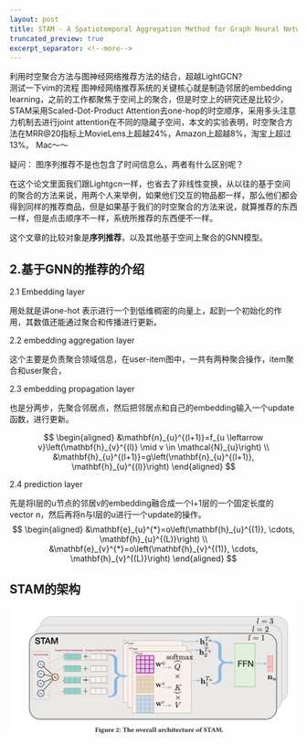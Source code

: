 ```yaml
---
layout: post
title: STAM - A Spatiotemporal Aggregation Method for Graph Neural Network-based Recommendation
truncated_preview: true
excerpt_separator: <!--more--> 
---
```


<div class="message">
利用时空聚合方法与图神经网络推荐方法的结合，超越LightGCN?
</div>    
测试一下vim的流程
图神经网络推荐系统的关键核心就是制造邻居的embedding learning，之前的工作都聚焦于空间上的聚合，但是时空上的研究还是比较少，STAM采用Scaled-Dot-Product Attention去one-hop的时空顺序，采用多头注意力机制去进行joint attention在不同的隐藏子空间，本文的实验表明，时空聚合方法在MRR@20指标上MovieLens上超越24%，Amazon上超越8%，淘宝上超过13%。
Mac～～
<!--more-->

疑问： 图序列推荐不是也包含了时间信息么，两者有什么区别呢？

在这个论文里面我们跟Lightgcn一样，也省去了非线性变换，从以往的基于空间的聚合的方法来说，用两个人来举例，如果他们交互的物品都一样，那么他们都会得到同样的推荐商品，但是如果基于我们的时空聚合的方法来说，就算推荐的东西一样，但是点击顺序不一样，系统所推荐的东西便不一样。

这个文章的比较对象是**序列推荐**，以及其他基于空间上聚合的GNN模型。

## 2.基于GNN的推荐的介绍

2.1 Embedding layer 

用处就是讲one-hot 表示进行一个到低维稠密的向量上，起到一个初始化的作用，其数值还能通过聚合和传播进行更新。

2.2 embedding aggregation layer

这个主要是负责聚合领域信息，在user-item图中，一共有两种聚合操作，item聚合和user聚合，

2.3 embedding propagation layer

也是分两步，先聚合邻居点，然后把邻居点和自己的embedding输入一个update函数，进行更新。




$$
\begin{aligned}
&\mathbf{n}_{u}^{(l+1)}=f_{u \leftarrow v}\left(\mathbf{h}_{v}^{(l)} \mid v \in \mathcal{N}_{u}\right) \\
&\mathbf{h}_{u}^{(l+1)}=g\left(\mathbf{n}_{u}^{(l+1)}, \mathbf{h}_{u}^{(l)}\right)
\end{aligned}
$$


2.4 prediction layer

先是将l层的u节点的邻居v的embedding融合成一个l+1层的一个固定长度的vector n，然后再将n与l层的u进行一个update的操作。
$$
\begin{aligned}
&\mathbf{e}_{u}^{*}=o\left(\mathbf{h}_{u}^{(1)}, \cdots, \mathbf{h}_{u}^{(L)}\right) \\
&\mathbf{e}_{v}^{*}=o\left(\mathbf{h}_{v}^{(1)}, \cdots, \mathbf{h}_{v}^{(L)}\right)
\end{aligned}
$$

## STAM的架构

![image-20220705183148173](images/image-20220705183148173.png)
